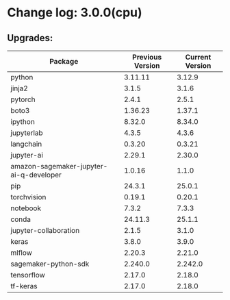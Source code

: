 # Change log: 3.0.0(cpu)

## Upgrades: 

Package | Previous Version | Current Version
---|---|---
python|3.11.11|3.12.9
jinja2|3.1.5|3.1.6
pytorch|2.4.1|2.5.1
boto3|1.36.23|1.37.1
ipython|8.32.0|8.34.0
jupyterlab|4.3.5|4.3.6
langchain|0.3.20|0.3.21
jupyter-ai|2.29.1|2.30.0
amazon-sagemaker-jupyter-ai-q-developer|1.0.16|1.1.0
pip|24.3.1|25.0.1
torchvision|0.19.1|0.20.1
notebook|7.3.2|7.3.3
conda|24.11.3|25.1.1
jupyter-collaboration|2.1.5|3.1.0
keras|3.8.0|3.9.0
mlflow|2.20.3|2.21.0
sagemaker-python-sdk|2.240.0|2.242.0
tensorflow|2.17.0|2.18.0
tf-keras|2.17.0|2.18.0
